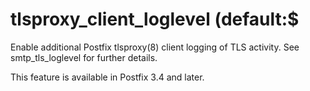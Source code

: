 # tlsproxy_client_loglevel (default:$ 

 Enable additional Postfix tlsproxy(8) client logging of TLS
activity. See smtp_tls_loglevel for further details. 

 This feature is available in Postfix 3.4 and later. 


